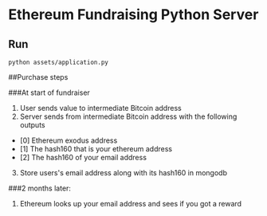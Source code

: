 # Ethereum Fundraising Python Server

## Run

```
python assets/application.py
```

##Purchase steps

###At start of fundraiser
1. User sends value to intermediate Bitcoin address
2. Server sends from intermediate Bitcoin address with the following outputs
  * [0] Ethereum exodus address
  * [1] The hash160 that is your ethereum address
  * [2] The hash160 of your email address
3. Store users's email address along with its hash160 in mongodb

###2 months later:

1. Ethereum looks up your email address and sees if you got a reward
